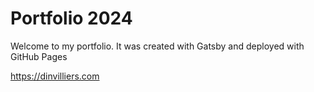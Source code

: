 # Portfolio 2024

<p>
  Welcome to my portfolio. It was created with Gatsby and deployed with GitHub Pages  

  https://dinvilliers.com
</p>

